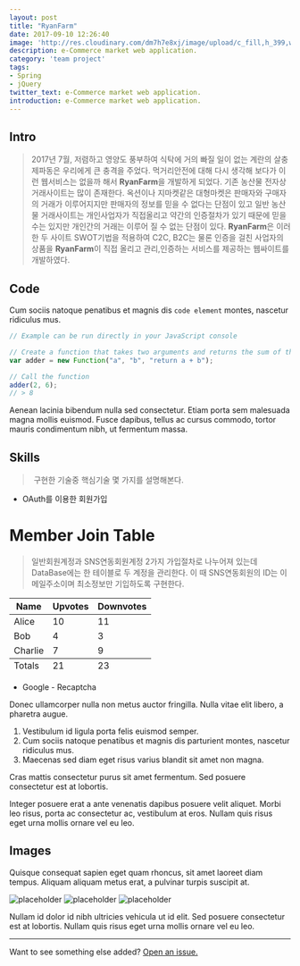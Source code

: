 ```yaml
---
layout: post
title: "RyanFarm"
date: 2017-09-10 12:26:40
image: 'http://res.cloudinary.com/dm7h7e8xj/image/upload/c_fill,h_399,w_760/v1503153729/golpe_ghb84o.jpg'
description: e-Commerce market web application.
category: 'team project'
tags:
- Spring
- jQuery
twitter_text: e-Commerce market web application.
introduction: e-Commerce market web application.
---
```


## Intro
>   2017년 7월, 저렴하고 영양도 풍부하여 식탁에 거의 빠질 일이 없는 계란의 살충제파동은 우리에게 큰 충격을 주었다. 먹거리안전에 대해 다시 생각해 보다가 이런 웹서비스는 없을까 해서 **RyanFarm**을 개발하게 되었다. 기존 농산물 전자상거래사이트는 많이 존재한다. 옥션이나 지마켓같은 대형마켓은 판매자와 구매자의 거래가 이루어지지만 판매자의 정보를 믿을 수 없다는 단점이 있고 일반 농산물 거래사이트는 개인사업자가 직접올리고 약간의 인증절차가 있기 때문에 믿을 수는 있지만 개인간의 거래는 이루어 질 수 없는 단점이 있다. **RyanFarm**은 이러한 두 사이트 SWOT기법을 적용하여 C2C, B2C는 물론 인증을 걸친 사업자의 상품을 **RyanFarm**이 직접 올리고 관리,인증하는 서비스를 제공하는 웹싸이트를 개발하였다. 


## Code

Cum sociis natoque penatibus et magnis dis `code element` montes, nascetur ridiculus mus.

```js
// Example can be run directly in your JavaScript console

// Create a function that takes two arguments and returns the sum of those arguments
var adder = new Function("a", "b", "return a + b");

// Call the function
adder(2, 6);
// > 8
```

Aenean lacinia bibendum nulla sed consectetur. Etiam porta sem malesuada magna mollis euismod. Fusce dapibus, tellus ac cursus commodo, tortor mauris condimentum nibh, ut fermentum massa.

## Skills

>  구현한 기술중 핵심기술 몇 가지를 설명해본다.

* OAuth를 이용한 회원가입 
# Member Join Table
> 일반회원계정과 SNS연동회원계정 2가지 가입절차로 나누어져 있는데 DataBase에는 한 테이블로 두 계정을 관리한다. 이 때 SNS연동회원의 ID는 이메일주소이며 최소정보만 기입하도록 구현한다. 
<table>
  <thead>
    <tr>
      <th>Name</th>
      <th>Upvotes</th>
      <th>Downvotes</th>
    </tr>
  </thead>
  <tfoot>
    <tr>
      <td>Totals</td>
      <td>21</td>
      <td>23</td>
    </tr>
  </tfoot>
  <tbody>
    <tr>
      <td>Alice</td>
      <td>10</td>
      <td>11</td>
    </tr>
    <tr>
      <td>Bob</td>
      <td>4</td>
      <td>3</td>
    </tr>
    <tr>
      <td>Charlie</td>
      <td>7</td>
      <td>9</td>
    </tr>
  </tbody>
</table>


* Google - Recaptcha


Donec ullamcorper nulla non metus auctor fringilla. Nulla vitae elit libero, a pharetra augue.

1. Vestibulum id ligula porta felis euismod semper.
2. Cum sociis natoque penatibus et magnis dis parturient montes, nascetur ridiculus mus.
3. Maecenas sed diam eget risus varius blandit sit amet non magna.

Cras mattis consectetur purus sit amet fermentum. Sed posuere consectetur est at lobortis.

Integer posuere erat a ante venenatis dapibus posuere velit aliquet. Morbi leo risus, porta ac consectetur ac, vestibulum at eros. Nullam quis risus eget urna mollis ornare vel eu leo.

## Images

Quisque consequat sapien eget quam rhoncus, sit amet laoreet diam tempus. Aliquam aliquam metus erat, a pulvinar turpis suscipit at.

![placeholder](https://placehold.it/800x400 "Large example image")
![placeholder](https://placehold.it/400x200 "Medium example image")
![placeholder](https://placehold.it/200x200 "Small example image")



Nullam id dolor id nibh ultricies vehicula ut id elit. Sed posuere consectetur est at lobortis. Nullam quis risus eget urna mollis ornare vel eu leo.

-----

Want to see something else added? <a href="https://github.com/poole/poole/issues/new">Open an issue.</a>









